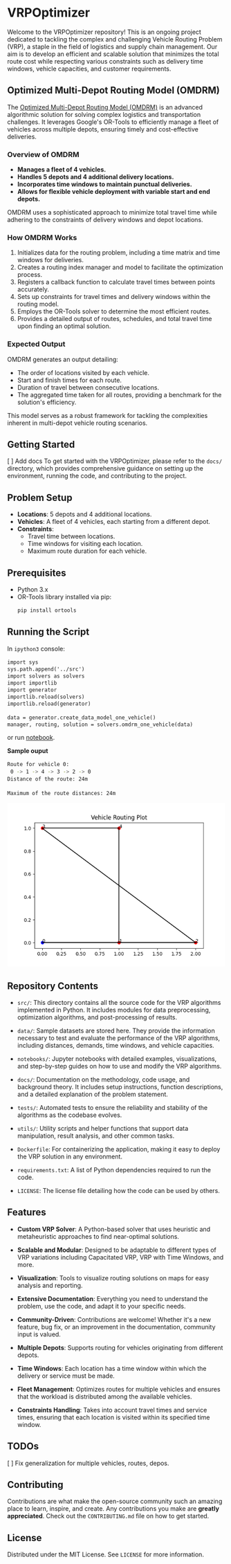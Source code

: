 # VRPOptimizer

Welcome to the VRPOptimizer repository! This is an ongoing project dedicated to tackling the complex and challenging Vehicle Routing Problem (VRP), a staple in the field of logistics and supply chain management. Our aim is to develop an efficient and scalable solution that minimizes the total route cost while respecting various constraints such as delivery time windows, vehicle capacities, and customer requirements.

## Optimized Multi-Depot Routing Model (OMDRM)

The [Optimized Multi-Depot Routing Model (OMDRM)](src/solvers.py) is an advanced algorithmic solution for solving complex logistics and transportation challenges. It leverages Google's OR-Tools to efficiently manage a fleet of vehicles across multiple depots, ensuring timely and cost-effective deliveries.

### Overview of OMDRM

- **Manages a fleet of 4 vehicles.**
- **Handles 5 depots and 4 additional delivery locations.**
- **Incorporates time windows to maintain punctual deliveries.**
- **Allows for flexible vehicle deployment with variable start and end depots.**

OMDRM uses a sophisticated approach to minimize total travel time while adhering to the constraints of delivery windows and depot locations.

### How OMDRM Works

1. Initializes data for the routing problem, including a time matrix and time windows for deliveries.
2. Creates a routing index manager and model to facilitate the optimization process.
3. Registers a callback function to calculate travel times between points accurately.
4. Sets up constraints for travel times and delivery windows within the routing model.
5. Employs the OR-Tools solver to determine the most efficient routes.
6. Provides a detailed output of routes, schedules, and total travel time upon finding an optimal solution.

### Expected Output

OMDRM generates an output detailing:
- The order of locations visited by each vehicle.
- Start and finish times for each route.
- Duration of travel between consecutive locations.
- The aggregated time taken for all routes, providing a benchmark for the solution's efficiency.

This model serves as a robust framework for tackling the complexities inherent in multi-depot vehicle routing scenarios.


## Getting Started
[ ] Add docs
To get started with the VRPOptimizer, please refer to the `docs/` directory, which provides comprehensive guidance on setting up the environment, running the code, and contributing to the project.

## Problem Setup

- **Locations**: 5 depots and 4 additional locations.
- **Vehicles**: A fleet of 4 vehicles, each starting from a different depot.
- **Constraints**:
  - Travel time between locations.
  - Time windows for visiting each location.
  - Maximum route duration for each vehicle.

## Prerequisites

- Python 3.x
- OR-Tools library installed via pip:
  ```bash
  pip install ortools

  ```

## Running the Script

In `ipython3` console:

```ipython3
import sys
sys.path.append('../src')
import solvers as solvers
import importlib
import generator
importlib.reload(solvers)
importlib.reload(generator)

data = generator.create_data_model_one_vehicle()
manager, routing, solution = solvers.omdrm_one_vehicle(data)
```
or run [notebook](notebooks/app_1_vehicle.ipynb).

**Sample ouput**

```bash
Route for vehicle 0:
 0 -> 1 -> 4 -> 3 -> 2 -> 0
Distance of the route: 24m

Maximum of the route distances: 24m

```

<img src="notebooks/route_2023-11-03 10:19:18.png" alt="Optimized route for 1 vehicle">

## Repository Contents

- `src/`: This directory contains all the source code for the VRP algorithms implemented in Python. It includes modules for data preprocessing, optimization algorithms, and post-processing of results.

- `data/`: Sample datasets are stored here. They provide the information necessary to test and evaluate the performance of the VRP algorithms, including distances, demands, time windows, and vehicle capacities.

- `notebooks/`: Jupyter notebooks with detailed examples, visualizations, and step-by-step guides on how to use and modify the VRP algorithms.

- `docs/`: Documentation on the methodology, code usage, and background theory. It includes setup instructions, function descriptions, and a detailed explanation of the problem statement.

- `tests/`: Automated tests to ensure the reliability and stability of the algorithms as the codebase evolves.

- `utils/`: Utility scripts and helper functions that support data manipulation, result analysis, and other common tasks.

- `Dockerfile`: For containerizing the application, making it easy to deploy the VRP solution in any environment.

- `requirements.txt`: A list of Python dependencies required to run the code.

- `LICENSE`: The license file detailing how the code can be used by others.

## Features

- **Custom VRP Solver**: A Python-based solver that uses heuristic and metaheuristic approaches to find near-optimal solutions.

- **Scalable and Modular**: Designed to be adaptable to different types of VRP variations including Capacitated VRP, VRP with Time Windows, and more.

- **Visualization**: Tools to visualize routing solutions on maps for easy analysis and reporting.

- **Extensive Documentation**: Everything you need to understand the problem, use the code, and adapt it to your specific needs.

- **Community-Driven**: Contributions are welcome! Whether it's a new feature, bug fix, or an improvement in the documentation, community input is valued.

- **Multiple Depots**: Supports routing for vehicles originating from different depots.

- **Time Windows**: Each location has a time window within which the delivery or service must be made.

- **Fleet Management**: Optimizes routes for multiple vehicles and ensures that the workload is distributed among the available vehicles.

- **Constraints Handling**: Takes into account travel times and service times, ensuring that each location is visited within its specified time window.

## TODOs

[ ] Fix generalization for multiple vehicles, routes, depos.

## Contributing

Contributions are what make the open-source community such an amazing place to learn, inspire, and create. Any contributions you make are **greatly appreciated**. Check out the `CONTRIBUTING.md` file on how to get started.

## License

Distributed under the MIT License. See `LICENSE` for more information.
